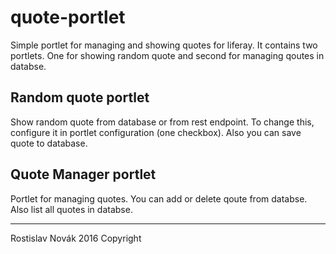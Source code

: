 # quote-portlet

Simple portlet for managing and showing quotes for liferay. It contains two portlets. One for showing random quote and second for managing qoutes in databse.

## Random quote portlet

Show random quote from database or from rest endpoint. To change this, configure it in portlet configuration (one checkbox). Also you can save quote to database.

## Quote Manager portlet

Portlet for managing quotes. You can add or delete qoute from databse. Also list all quotes in databse.

---

Rostislav Novák 2016 Copyright
